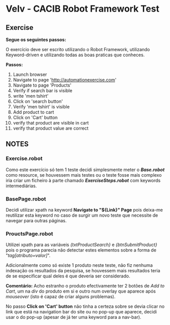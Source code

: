 # Velv - CACIB Robot Framework Test

## Exercise

**Segue os seguintes passos:**

O exercício deve ser escrito utilizando o Robot Framework, utilizando Keyword-driven e utilizando todas as boas praticas que conheces.

**Passos:**

1. Launch browser
2. Navigate to page '<http://automationexercise.com>'
3. Navigate to page 'Products'
4. Verify if search bar is visible
5. write 'men tshirt'
6. Click on 'search button'
7. Verify 'men tshirt' is visible
8. Add product to cart
9. Click on 'Cart' button
10. verify that product are visible in cart
11. verify that product value are correct

## NOTES

### Exercise.robot

Como este exercício só tem 1 teste decidi simplesmente meter o ***Base.robot*** como resource, se houvessem mais testes ou o teste fosse mais complexo iria criar um ficheiro à parte chamado ***ExerciseSteps.robot*** com keywords intermediárias.

### BasePage.robot

Decidi utilizar xpath na keyword **Navigate to "${Link}" Page** pois deixa-me reutilizar esta keyword no caso de surgir um novo teste que necessite de navegar para outras páginas.

### ProuctsPage.robot

Utilizei xpath para as variáveis *{txtProductSearch}* e *{btnSubmitProduct}* pois o programa parecia não detectar estes elementos sobre a forma de "*tag[atributo=valor]*".

Adicionalmente como só existe 1 produto neste teste, não fiz nenhuma indexação os resultados da pesquisa, se houvessem mais resultados teria de se especificar qual deles é que deveria ser considerado.

**Comentário:** Acho estranho o produto efectivamente ter 2 botões de *Add to Cart*, um na *div* do produto em si e outro num overlay que aparece após *mouseover* (isto é capaz de criar alguns problemas).

No passo **Click on 'Cart' button** não tinha a certeza sobre se devia clicar no link que está na navigation bar do site ou no pop-up que aparece, decidi usar o do pop-up (apesar de já ter uma keyword para a nav-bar).
